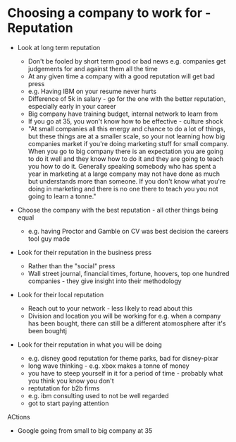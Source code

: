 # Choosing a company to work for - Reputation

* Look at long term reputation
    - Don't be fooled by short term good or bad news e.g. companies get
      judgements for and against them all the time
    - At any given time a company with a good reputation will get bad press
    - e.g. Having IBM on your resume never hurts
    - Difference of 5k in salary - go for the one with the better reputation,
      especially early in your career
    - Big company have training budget, internal network to learn from
    - If you go at 35, you won't know how to be effective - culture shock
    - "At small companies all this energy and chance to do a lot of things, but
      these things are at a smaller scale, so your not learning how big
companies market if you're doing marketing stuff for small company.  When you
go to big company there is an expectation you are going to do it well and they
know how to do it and they are going to teach you how to do it.  Generally
speaking somebody who has spent a year in marketing at a large company may not
have done as much but understands more than someone.
    If you don't know what you're doing in marketing and there is no one there
to teach you you  not going to learn a tonne."
      
* Choose the company with the best reputation - all other things being equal
    - e.g. having Proctor and Gamble on CV was best decision the careers tool
      guy made
* Look for their reputation in the business press
    - Rather than the "social" press
    - Wall street journal, financial times, fortune, hoovers, top one hundred
      companies - they give insight into their methodology

* Look for their local reputation
    - Reach out to your network - less likely to read about this
    - Division and location you will be working for e.g. when a company has
      been bought, there can still be a different atomosphere after it's been
boughtj
    
* Look for their reputation in what you will be doing
    - e.g. disney good reputation for theme parks, bad for disney-pixar
    - long wave thinking - e.g. xbox makes a tonne of money
    - you have to steep yourself in it for a period of time - probably what
      you think you know you don't
    - reptutation for b2b firms
    - e.g. ibm consulting used to not be well regarded
    - got to start paying attention
    

ACtions

* Google going from small to big company at 35
